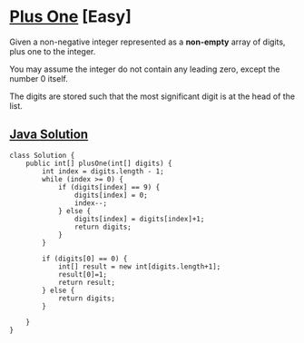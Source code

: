 # [Plus One](https://leetcode.com/problems/plus-one/description/) [Easy]

Given a non-negative integer represented as a **non-empty** array of digits, plus one to the integer.

You may assume the integer do not contain any leading zero, except the number 0 itself.

The digits are stored such that the most significant digit is at the head of the list.

## [Java Solution](https://leetcode.com/submissions/detail/140892314/)

```
class Solution {
    public int[] plusOne(int[] digits) {
        int index = digits.length - 1;
        while (index >= 0) {
            if (digits[index] == 9) {
                digits[index] = 0;
                index--;
            } else {
                digits[index] = digits[index]+1;
                return digits;
            }
        }
        
        if (digits[0] == 0) {
            int[] result = new int[digits.length+1];
            result[0]=1;
            return result;
        } else {
            return digits;
        }
        
    }
}
```
